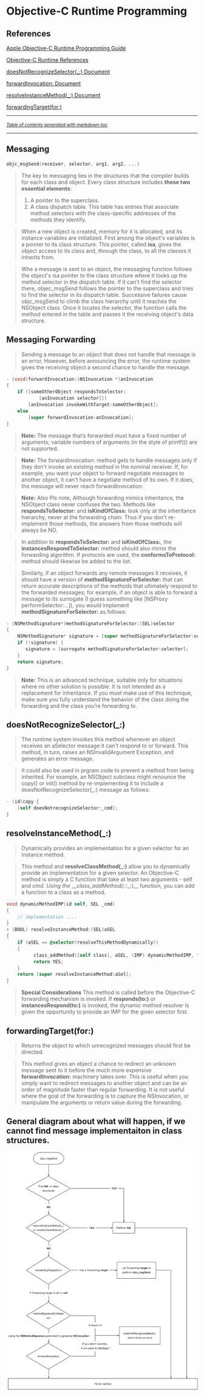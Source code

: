 # Objective-C Runtime Programming
## References
[Apple Objective-C Runtime Programming Guide](https://developer.apple.com/library/archive/documentation/Cocoa/Conceptual/ObjCRuntimeGuide/Introduction/Introduction.html#//apple_ref/doc/uid/TP40008048-CH1-SW1)

[Objective-C Runtime References](https://developer.apple.com/documentation/objectivec/objective-c_runtime)

[doesNotRecognizeSelector(_:) Document](https://developer.apple.com/documentation/objectivec/nsobject/1418637-doesnotrecognizeselector)

[forwardInvocation: Document](https://developer.apple.com/documentation/objectivec/nsobject/1571955-forwardinvocation)

[resolveInstanceMethod(_:) Document](https://developer.apple.com/documentation/objectivec/nsobject/1418500-resolveinstancemethod)

[forwardingTarget(for:)](https://developer.apple.com/documentation/objectivec/nsobject/1418855-forwardingtarget)

----

<small><i><a href='http://ecotrust-canada.github.io/markdown-toc/'>Table of contents generated with markdown-toc</a></i></small>

----

## Messaging
```objective-c
objc_msgSend(receiver, selector, arg1, arg2, ...)
```
> The key to messaging lies in the structures that the compiler builds for each class and object. Every class structure includes **these two essential elements**:
> 1. A pointer to the superclass.
> 2. A class dispatch table. This table has entries that associate method selectors with the class-specific addresses of the methods they identify.

> When a new object is created, memory for it is allocated, and its instance variables are initialized. First among the object's variables is a pointer to its class structure. This pointer, called **isa**, gives the object access to its class and, through the class, to all the classes it inherits from.

> Whe a message is sent to an object, the messaging function follows the object's isa pointer to the class structure where it looks up the method selector in the dispatch table. If it can't find the selector there, objec_msgSend follows the pointer to the superclass and tries to find the selector in its dispatch table. Successive failures cause objc_msgSend to climb the class hierarchy until it reaches the NSObject class. Once it locates the selector, the function calls the method entered in the table and passes it the receiving object's data structure.

## Messaging Forwarding
>Sending a message to an object that does not handle that message is an error, However, before announcing the error, the runtime system gives the receiving object a second chance to handle the message.
```objective-c
- (void)forwardInvocation:(NSInvocation *)anInvocation
{
    if ([someOtherObject respondsToSelector:
            [anInvocation selector]])
        [anInvocation invokeWithTarget:someOtherObject];
    else
        [super forwardInvocation:anInvocation];
}
```

> **Note:** The message that’s forwarded must have a fixed number of arguments; variable numbers of arguments (in the style of printf()) are not supported.

> **Note:** The forwardInvocation: method gets to handle messages only if they don't invoke an existing method in the nominal receiver. If, for example, you want your object to forward negotiate messages to another object, it can't have a negotiate method of its own. If it does, the message will never reach forwardInvocation:

> **Note:** Also Pls note, Although forwarding mimics inheritance, the NSObject class never confuses the two. Methods like __respondsToSelector:__ and __isKindOfClass:__ look only at the inheritance hierarchy, never at the forwarding chain. Thus if you don't re-implement those methods, the answers from those methods will always be NO.

> In addition to __respondsToSelector:__ and __isKindOfClass:__, the __instancesRespondToSelector:__ method should also mirror the forwarding algorithm. If protocols are used, the __conformsToProtocol:__ method should likewise be added to the list.

> Similarly, if an object forwards any remote messages it receives, it should have a version of __methodSignatureForSelector:__ that can return accurate descriptions of the methods that ultimately respond to the forwarded messages; for example, if an object is able to forward a message to its surrogate (I guess something like [NSProxy performSelector:...]), you would implement __methodSignatureForSelector:__ as follows:
```objective-c
- (NSMethodSignature*)methodSignatureForSelector:(SEL)selector
{
    NSMethodSignature* signature = [super methodSignatureForSelector:selector];
    if (!signature) {
       signature = [surrogate methodSignatureForSelector:selector];
    }
    return signature;
}
```

> **Note:**  This is an advanced technique, suitable only for situations where no other solution is possible. It is not intended as a replacement for inheritance. If you must make use of this technique, make sure you fully understand the behavior of the class doing the forwarding and the class you’re forwarding to.

## doesNotRecognizeSelector(_:)
> The runtime system invoikes this method whenever an object receives an aSelector message it can't respond to or forward. This method, in turn, raises an NSInvalidArgument Exception, and generates an error message.

> It could also be used in prgram code to prevent a method from being inherited. For example, an NSObject subclass might renounce the copy() or init() method by re-implementing it to include a doesNotRecognizeSelector(_:) message as follows:
```objective-c
- (id)copy {
    [self doesNotrecognizeSelector:_cmd];
}
```

## resolveInstanceMethod(_:)
> Dynamically provides an implementation for a given selector for an instance method.

> This method and __resolveClassMethod(_:)__ allow you to dynamically provide an implementation for a given selector. An Objective-C method is simply a C function that take at least two arguments - self and _cmd. Using the __class_addMethod(_:_:_:_:)__ function, you can add a function to a class as a method.
```objective-c
void dynamicMethodIMP(id self, SEL _cmd)
{
    // implementation ....
}
+ (BOOL) resolveInstanceMethod:(SEL)aSEL
{
    if (aSEL == @selector(resolveThisMethodDynamically))
    {
          class_addMethod([self class], aSEL, (IMP) dynamicMethodIMP, "v@:");
          return YES;
    }
    return [super resolveInstanceMethod:aSel];
}
```

> **Special Considerations** This method is called before the Objective-C forwarding mechanism is invoked. If __responds(to:)__ or __instancesRespond(to:)__ is invoked, the dynamic method resolver is given the opportunity to provide an IMP for the given selector first.

## forwardingTarget(for:)
> Returns the object to which unrecognized messages should first be directed.

> This method gives an object a chance to redirect an unknown message sent to it before the much more expensive __forwardInvocation:__ machinery takes over. This is useful when you simply want to redirect messages to another object and can be an order of magnitude faster than regular forwarding. It is not useful where the goal of the forwarding is to capture the NSInvocation, or manipulate the arguments or return value during the forwarding.

## General diagram about what will happen, if we cannot find message implementaiton in class structures.

![The workflow of the message sending](messaging_diagram.jpg "The workflow of the message sending")